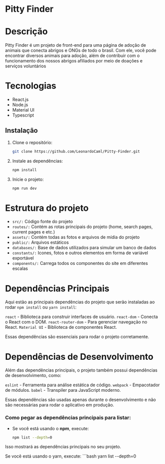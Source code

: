 # Pitty Finder

# Descrição
Pitty Finder é um projeto de front-end para uma página de adoção de animais que conecta abrigos e ONGs de todo o brasil. Com ele, você pode encontrar diversos animais para adoção, além de contribuir com o funcionamento dos nossos abrigos afiliados por meio de doações e serviços voluntários

# Tecnologias
- React.js
- Node.js
- Material UI
- Typescript

## Instalação
1. Clone o repositório:
   ```bash
   git clone https://github.com/LeonardoCaml/Pitty-Finder.git

2. Instale as dependências:
   ```bash
   npm install

3. Inicie o projeto:
   ```bash
   npm run dev

# Estrutura do projeto

- `src/:` Código fonte do projeto
- `routes/:` Contém as rotas principais do projeto (home, search pages, current pages e etc.)
- `assets/:` Contém todas as fotos e arquivos de mídia do projeto
- `public/:` Arquivos estáticos
- `databases/:` Base de dados utilizados para simular um banco de dados
- `constants/:` Icones, fotos e outros elementos em forma de variável exportável 
- `components/:` Carrega todos os componentes do site em diferentes escalas

# Dependências Principais

Aqui estão as principais dependências do projeto que serão instaladas ao rodar `npm install` ou `yarn install`:

`react` - Biblioteca para construir interfaces de usuário.
`react-dom` - Conecta o React com o DOM.
`react-router-dom` - Para gerenciar navegação no React.
`Material UI` - Biblioteca de componentes React.

Essas dependências são essenciais para rodar o projeto corretamente.

# Dependências de Desenvolvimento

Além das dependências principais, o projeto também possui dependências de desenvolvimento, como:

`eslint` - Ferramenta para análise estática de código.
`webpack` - Empacotador de módulos.
`babel` - Transpiler para JavaScript moderno.

Essas dependências são usadas apenas durante o desenvolvimento e não são necessárias para rodar o aplicativo em produção.

### Como pegar as dependências principais para listar:

- Se você está usando o **npm**, execute:
  ```bash
  npm list --depth=0

Isso mostrará as dependências principais no seu projeto.

Se você está usando o yarn, execute:
    ```bash
    yarn list --depth=0